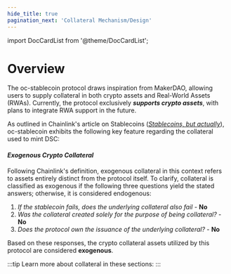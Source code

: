 ```yaml
---
hide_title: true
pagination_next: 'Collateral Mechanism/Design' 
---
```


import DocCardList from '@theme/DocCardList';

# Overview

The oc-stablecoin protocol draws inspiration from MakerDAO, allowing users to supply collateral in both crypto assets and Real-World Assets (RWAs). Currently, the protocol exclusively _**supports crypto assets**_, with plans to integrate RWA support in the future.

As outlined in Chainlink's article on Stablecoins ([_Stablecoins, but actually_](https://blog.chain.link/stablecoins-but-actually/)), oc-stablecoin exhibits the following key feature regarding the collateral used to mint DSC:

#### _Exogenous Crypto Collateral_

Following Chainlink's definition, exogenous collateral in this context refers to assets entirely distinct from the protocol itself. To clarify, collateral is classified as exogenous if the following three questions yield the stated answers; otherwise, it is considered endogenous:

1. *If the stablecoin fails, does the underlying collateral also fail* - **No**
2.  *Was the collateral created solely for the purpose of being collateral?* - **No**
3.  *Does the protocol own the issuance of the underlying collateral?* - **No**

Based on these responses, the crypto collateral assets utilized by this protocol are considered **exogenous**.

:::tip Learn more about collateral in these sections:
:::
<DocCardList/>
